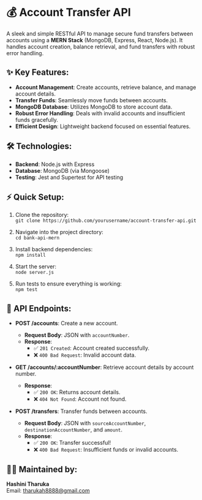 
# 💰 Account Transfer API

A sleek and simple RESTful API to manage secure fund transfers between accounts using a **MERN Stack** (MongoDB, Express, React, Node.js). It handles account creation, balance retrieval, and fund transfers with robust error handling.

## ✨ Key Features:
- **Account Management**: Create accounts, retrieve balance, and manage account details.
- **Transfer Funds**: Seamlessly move funds between accounts.
- **MongoDB Database**: Utilizes MongoDB to store account data.
- **Robust Error Handling**: Deals with invalid accounts and insufficient funds gracefully.
- **Efficient Design**: Lightweight backend focused on essential features.

## 🛠️ Technologies:
- **Backend**: Node.js with Express
- **Database**: MongoDB (via Mongoose)
- **Testing**: Jest and Supertest for API testing

## ⚡ Quick Setup:
1. Clone the repository:  
   `git clone https://github.com/yourusername/account-transfer-api.git`
   
2. Navigate into the project directory:  
   `cd bank-api-mern`
   
3. Install backend dependencies:  
   `npm install`
   
4. Start the server:  
   `node server.js`
   
5. Run tests to ensure everything is working:  
   `npm test`

## 🔑 API Endpoints:
- **POST /accounts**: Create a new account.
  - **Request Body**: JSON with `accountNumber`.
  - **Response**:  
    - ✅ `201 Created`: Account created successfully.
    - ❌ `400 Bad Request`: Invalid account data.

- **GET /accounts/:accountNumber**: Retrieve account details by account number.
  - **Response**:  
    - ✅ `200 OK`: Returns account details.
    - ❌ `404 Not Found`: Account not found.

- **POST /transfers**: Transfer funds between accounts.
  - **Request Body**: JSON with `sourceAccountNumber`, `destinationAccountNumber`, and `amount`.
  - **Response**:  
    - ✅ `200 OK`: Transfer successful!
    - ❌ `400 Bad Request`: Insufficient funds or invalid accounts.

## 👨‍💻 Maintained by:
**Hashini Tharuka**  
Email: tharukah8888@gmail.com
